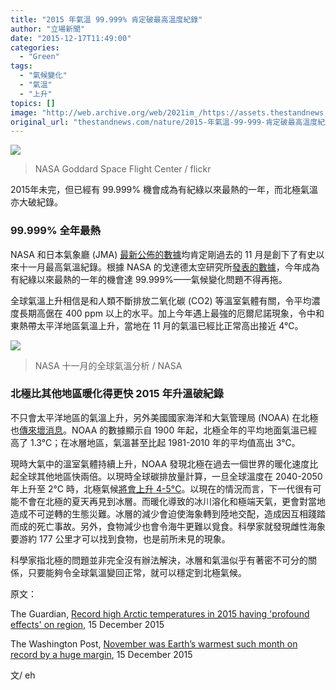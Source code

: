 ```yaml
---
title: "2015 年氣溫 99.999% 肯定破最高溫度紀錄"
author: "立場新聞"
date: "2015-12-17T11:49:00"
categories:
  - "Green"
tags:
  - "氣候變化"
  - "氣溫"
  - "上升"
topics: []
image: "http://web.archive.org/web/2021im_/https://assets.thestandnews.com/media/photos/8742463970_43647c0645_o_DwjHn.jpg"
original_url: "thestandnews.com/nature/2015-年氣溫-99-999-肯定破最高溫度紀錄"
---
```

![](http://web.archive.org/web/2021im_/https://assets.thestandnews.com/media/photos/8742463970_43647c0645_o_DwjHn.jpg)

> NASA Goddard Space Flight Center / flickr

2015年未完，但已經有 99.999% 機會成為有紀綠以來最熱的一年，而北極氣溫亦大破紀錄。

### 99.999% 全年最熱

NASA 和日本氣象廳 (JMA) [最新公佈的數據](http://web.archive.org/web/20210708095936/https://www.washingtonpost.com/news/capital-weather-gang/wp/2015/12/15/november-2015-was-earths-hottest-such-month-on-record-by-a-huge-margin/)均肯定剛過去的 11 月是創下了有史以來十一月最高氣溫紀錄。根據 NASA 的戈達德太空研究所[發表的數據](http://web.archive.org/web/20210708095936/http://data.giss.nasa.gov/gistemp/tabledata_v3/GLB.Ts+dSST.txt)，今年成為有紀綠以來最熱的一年的機會達 99.999%——氣候變化問題不得再拖。

全球氣溫上升相信是和人類不斷排放二氧化碳 (CO2) 等溫室氣體有關，令平均濃度長期高倨在 400 ppm 以上的水平。加上今年遇上最強的厄爾尼諾現象，令中和東熱帶太平洋地區氣溫上升，當地在 11 月的氣溫已經比正常高出接近 4°C。

![](http://web.archive.org/web/2021im_/https://assets.thestandnews.com/media/photos/nmaps_EQKBV.gif)
> NASA 十一月的全球氣溫分析 / NASA

### 北極比其他地區暖化得更快 2015 年升溫破紀錄

不只會太平洋地區的氣溫上升，另外美國國家海洋和大氣管理局 (NOAA) 在北極也[傳來壞消息](http://web.archive.org/web/20210708095936/http://www.arctic.noaa.gov/reportcard/)。NOAA 的數據顯示自 1900 年起，北極全年的平均地面氣溫已經高了 1.3°C；在冰層地區，氣溫甚至比起 1981-2010 年的平均值高出 3°C。

現時大氣中的溫室氣體持續上升，NOAA 發現北極在過去一個世界的暖化速度比起全球其他地區快兩倍。以現時全球碳排放量計算，一旦全球溫度在 2040-2050 年上升至 2°C 時，北極氣候[將會上升 4-5°C](http://web.archive.org/web/20210708095936/http://www.carbonbrief.org/agu-2015-scientists-offer-latest-update-on-worsening-state-of-arctic)。以現在的情況而言，下一代很有可能不會在北極的夏天再見到冰層。而暖化導致的冰川溶化和極端天氣，更會對當地造成不可逆轉的生態災難。冰層的減少會迫使海象轉到陸地交配，造成因互相踐踏而成的死亡事故。另外，食物減少也會令海牛更難以覓食。科學家就發現雌性海象要游約 177 公里才可以找到食物，也是前所未見的現象。 

科學家指北極的問題並非完全沒有辦法解決，冰層和氣溫似乎有著密不可分的關係，只要能夠令全球氣溫變回正常，就可以穩定到北極氣候。

原文：

The Guardian, [Record high Arctic temperatures in 2015 having 'profound effects' on region](http://web.archive.org/web/20210708095936/http://www.theguardian.com/world/2015/dec/15/arctic-noaa-report-record-high-temperatures-diminishing-sea-ice), 15 December 2015

The Washington Post, [November was Earth’s warmest such month on record by a huge margin](http://web.archive.org/web/20210708095936/http://www.washingtonpost.com/news/capital-weather-gang/wp/2015/12/15/november-2015-was-earths-hottest-such-month-on-record-by-a-huge-margin/), 15 December 2015

文/ eh